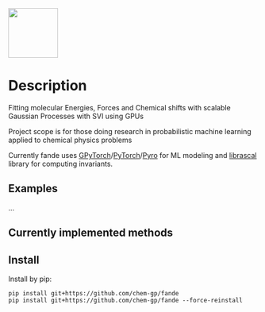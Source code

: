 <img src="https://user-images.githubusercontent.com/25351170/171819527-8718a6ae-db35-48f8-9364-9cc11cc0fb8b.png" width="100">


# Description
Fitting molecular Energies, Forces and Chemical shifts with scalable Gaussian Processes with SVI using GPUs

Project scope is for those doing research in probabilistic machine learning applied to chemical physics problems

Currently fande uses [GPyTorch](https://github.com/cornellius-gp/gpytorch)/[PyTorch](https://github.com/pytorch/pytorch)/[Pyro](https://github.com/pyro-ppl/pyro) for ML modeling and [librascal](https://github.com/lab-cosmo/librascal) library for computing invariants.



## Examples

...

<!-- Collection with examples is available [here](https://github.com/chem-gp/examples). Sample molecular dynamics trajectories are available [here](https://figshare.com/projects/fande-data/140660). -->

<!-- ### Fitting forces and energies -->

<!-- [Fitting energies/forces from molecular dynamics by the GP](https://github.com/chem-gp/examples/blob/main/fande-examples/energy_forces_fit.ipynb). -->


<!-- <img src="https://user-images.githubusercontent.com/25351170/171815059-1ce8ad74-e7fd-4c89-b75b-6ebe4ec2ccdc.gif" width="250">

Example force fits (Fx,Fy,Fz) with uncertainty estimates for MD continuation:

![image](https://user-images.githubusercontent.com/25351170/171811297-7a9541c5-df9b-4ea6-87c6-79e1180bbe64.png) -->


<!-- ### Chemical transformation network discovery -->

<!-- [Crossing barriers with fande.explore](https://github.com/chem-gp/examples/blob/main/fande-examples/fande_explore_crossing_barriers.ipynb) -->

<!-- <img src="https://user-images.githubusercontent.com/25351170/171550682-25ea416f-bc54-4373-9b31-1fdbc1f5381e.gif" width="250">
<img src="https://user-images.githubusercontent.com/25351170/172145099-3fcd9649-1e08-4f49-8544-f5de05ebccd2.png" width="250"> -->


<!-- Example with ASE `atoms`:
```python
from ase.build import molecule
from fande.explore import ForcedExplorer

atoms = molecule("C2H6CHOH")
fx = ForcedExplorer(atoms, logfile='data/dump/explore_log.log')
traj, e_path, atoms_opt, energy_opt, energy_pre_opt = fx.single_forced_run(atoms, [[4] , [5] ], force=9.0 )
```

Theory on barrier crossings is similar to the one [given here](https://arxiv.org/pdf/2202.13011.pdf). -->

## Currently implemented methods

<!-- | Method  | Availability |
| ------------- | ------------- |
| method... | 0  |
| Content Cell  | Content Cell  | -->


## Install

<!-- Currently we provide install through [conda]()

1. Install [conda](https://docs.conda.io/projects/conda/en/latest/user-guide/install/linux.html)

2. Clone repository 
``` bash
git clone https://github.com/chem-gp/fande
cd fande
git clone https://github.com/chem-gp/examples
```
3. Create conda environment
```
conda env create -f fande.yml
```
4. Activate environment
```
conda activate fande
```
5. Install package
```
pip install -e ../fande
```
7. All should work, you can run [examples]([https://github.com/chem-gp/examples](https://github.com/chem-gp/examples/tree/main/fande-examples))! -->



Install by pip:
```
pip install git+https://github.com/chem-gp/fande
pip install git+https://github.com/chem-gp/fande --force-reinstall
```